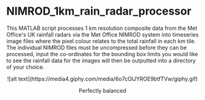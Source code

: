 # NIMROD_1km_rain_radar_processor
This MATLAB script processes 1 km resolution composite data from the Met Office's UK rainfall radars via the Met Office NIMROD system into timeseries image files where the pixel colour relates to the total rainfall in each km tile. 
The individual NIMROD files must be uncompressed before they can be processed, input the co-ordinates for the bounding box limits you would like to see the rainfall data for the images will then be outputted into a directory of your choice.
<div align="center">
![alt text](https://media4.giphy.com/media/6o7cOlJYROE9btfTVw/giphy.gif)
<p>Perfectly balanced</p>
</div>
